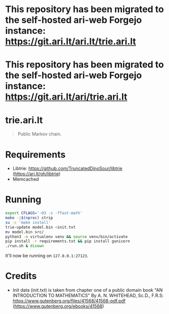 # This repository has been migrated to the self-hosted ari-web Forgejo instance: <https://git.ari.lt/ari.lt/trie.ari.lt>
# This repository has been migrated to the self-hosted ari-web Forgejo instance: <https://git.ari.lt/ari/trie.ari.lt>
# trie.ari.lt

> Public Markov chain.

# Requirements

-   Libtrie: <https://github.com/TruncatedDinoSour/libtrie> (<https://ari.lt/gh/libtrie>)
-   Memcached

# Running

```sh
export CFLAGS='-O3 -s -ffast-math'
make -j$(nproc) strip
su -c 'make install'
trie-update model.bin <init.txt
mv model.bin src/
python3 -m virtualenv venv && source venv/bin/activate
pip install -r requirements.txt && pip install gunicorn
./run.sh & disown
```

It'll now be running on `127.0.0.1:27123`.

# Credits

-   Init data (init.txt) is taken from chapter one of a public domain book "AN INTRODUCTION TO MATHEMATICS" By A. N. WHITEHEAD, Sc.D., F.R.S: <https://www.gutenberg.org/files/41568/41568-pdf.pdf> (<https://www.gutenberg.org/ebooks/41568>)
